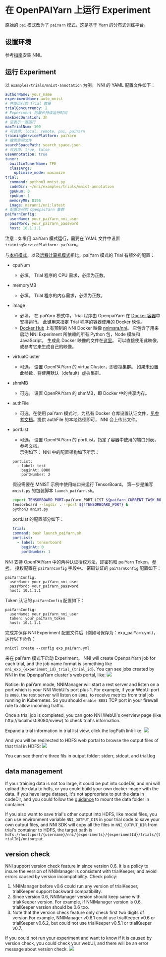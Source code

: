 **在 OpenPAIYarn 上运行 Experiment**
===
原始的 `pai` 模式改为了 `paiYarn` 模式，这是基于 Yarn 的分布式训练平台。

## 设置环境
参考[指南](../Tutorial/QuickStart.md)安装 NNI。

## 运行 Experiment
以 `examples/trials/mnist-annotation` 为例。 NNI 的 YAML 配置文件如下：

```yaml
authorName: your_name
experimentName: auto_mnist
# 并发运行的 Trial 数量
trialConcurrency: 2
# Experiment 的最长持续运行时间
maxExecDuration: 3h
# 空表示一直运行
maxTrialNum: 100
# 可选项: local, remote, pai, paiYarn
trainingServicePlatform: paiYarn
# 搜索空间文件
searchSpacePath: search_space.json
# 可选项: true, false
useAnnotation: true
tuner:
  builtinTunerName: TPE
  classArgs:
    optimize_mode: maximize
trial:
  command: python3 mnist.py
  codeDir: ~/nni/examples/trials/mnist-annotation
  gpuNum: 0
  cpuNum: 1
  memoryMB: 8196
  image: msranni/nni:latest
# 配置访问的 OpenpaiYarn 集群
paiYarnConfig:
  userName: your_paiYarn_nni_user
  passWord: your_paiYarn_password
  host: 10.1.1.1
```

注意：如果用 paiYarn 模式运行，需要在 YAML 文件中设置 `trainingServicePlatform: paiYarn`。

与[本机模式](LocalMode.md)，以及[远程计算机模式](RemoteMachineMode.md)相比，paiYarn 模式的 Trial 有额外的配置：
* cpuNum
    * 必填。 Trial 程序的 CPU 需求，必须为正数。
* memoryMB
    * 必填。 Trial 程序的内存需求，必须为正数。
* image
    * 必填。 在 paiYarn 模式中，Trial 程序由 OpenpaiYarn 在 [Docker 容器](https://www.docker.com/)中安排运行。 此键用来指定 Trial 程序的容器使用的 Docker 映像。
    * [Docker Hub](https://hub.docker.com/) 上有预制的 NNI Docker 映像 [nnimsra/nni](https://hub.docker.com/r/msranni/nni/)。 它包含了用来启动 NNI Experiment 所依赖的所有 Python 包，Node 模块和 JavaScript。 生成此 Docker 映像的文件在[这里](https://github.com/Microsoft/nni/tree/master/deployment/docker/Dockerfile)。 可以直接使用此映像，或参考它来生成自己的映像。
* virtualCluster
    * 可选。 设置 OpenPAIYarn 的 virtualCluster，即虚拟集群。 如果未设置此参数，将使用默认（default）虚拟集群。
* shmMB
    * 可选。 设置 OpenPAIYarn 的 shmMB，即 Docker 中的共享内存。
* authFile
    * 可选。在使用 paiYarn 模式时，为私有 Docker 仓库设置认证文件，[见参考文档](https://github.com/microsoft/paiYarn/blob/2ea69b45faa018662bc164ed7733f6fdbb4c42b3/docs/faq.md#q-how-to-use-private-docker-registry-job-image-when-submitting-an-openpaiYarn-job)。提供 authFile 的本地路径即可， NNI 会上传此文件。
* portList
    * 可选。 设置 OpenPAIYarn 的 portList。指定了容器中使用的端口列表，[参考文档](https://github.com/microsoft/paiYarn/blob/b2324866d0280a2d22958717ea6025740f71b9f0/docs/job_tutorial.md#specification)。<br /> 示例如下： NNI 中的配置架构如下所示：
    ```
    portList:
      - label: test
        beginAt: 8080
        portNumber: 2
    ```
    假设需要在 MNIST 示例中使用端口来运行 TensorBoard。 第一步是编写 `mnist.py` 的包装脚本 `launch_paiYarn.sh`。

    ```bash
    export TENSORBOARD_PORT=paiYarn_PORT_LIST_${paiYarn_CURRENT_TASK_ROLE_NAME}_0_tensorboard
    tensorboard --logdir . --port ${!TENSORBOARD_PORT} &
    python3 mnist.py
    ```
    portList 的配置部分如下：

    ```yaml
  trial:
    command: bash launch_paiYarn.sh
    portList:
      - label: tensorboard
        beginAt: 0
        portNumber: 1
    ```

NNI 支持 OpenPAIYarn 中的两种认证授权方法，即密码和 paiYarn Token，[参考](https://github.com/microsoft/paiYarn/blob/b6bd2ab1c8890f91b7ac5859743274d2aa923c22/docs/rest-server/API.md#2-authentication)。 授权配置在 `paiYarnConfig` 字段中。 密码认证的 `paiYarnConfig` 配置如下：
```
paiYarnConfig:
  userName: your_paiYarn_nni_user
  passWord: your_paiYarn_password
  host: 10.1.1.1
```
Token 认证的 `paiYarnConfig` 配置如下：
```
paiYarnConfig:
  userName: your_paiYarn_nni_user
  token: your_paiYarn_token
  host: 10.1.1.1
```

完成并保存 NNI Experiment 配置文件后（例如可保存为：exp_paiYarn.yml），运行以下命令：
```
nnictl create --config exp_paiYarn.yml
```
来在 paiYarn 模式下启动 Experiment。 NNI will create OpenpaiYarn job for each trial, and the job name format is something like `nni_exp_{experiment_id}_trial_{trial_id}`. You can see jobs created by NNI in the OpenpaiYarn cluster's web portal, like: ![](../../img/nni_paiYarn_joblist.jpg)

Notice: In paiYarn mode, NNIManager will start a rest server and listen on a port which is your NNI WebUI's port plus 1. For example, if your WebUI port is `8080`, the rest server will listen on `8081`, to receive metrics from trial job running in Kubernetes. So you should `enable 8081` TCP port in your firewall rule to allow incoming traffic.

Once a trial job is completed, you can goto NNI WebUI's overview page (like http://localhost:8080/oview) to check trial's information.

Expand a trial information in trial list view, click the logPath link like: ![](../../img/nni_webui_joblist.jpg)

And you will be redirected to HDFS web portal to browse the output files of that trial in HDFS: ![](../../img/nni_trial_hdfs_output.jpg)

You can see there're three fils in output folder: stderr, stdout, and trial.log

## data management
If your training data is not too large, it could be put into codeDir, and nni will upload the data to hdfs, or you could build your own docker image with the data. If you have large dataset, it's not appropriate to put the data in codeDir, and you could follow the [guidance](https://github.com/microsoft/paiYarn/blob/master/docs/user/storage.md) to mount the data folder in container.

If you also want to save trial's other output into HDFS, like model files, you can use environment variable `NNI_OUTPUT_DIR` in your trial code to save your own output files, and NNI SDK will copy all the files in `NNI_OUTPUT_DIR` from trial's container to HDFS, the target path is `hdfs://host:port/{username}/nni/{experiments}/{experimentId}/trials/{trialId}/nnioutput`

## version check
NNI support version check feature in since version 0.6. It is a policy to insure the version of NNIManager is consistent with trialKeeper, and avoid errors caused by version incompatibility. Check policy:
1. NNIManager before v0.6 could run any version of trialKeeper, trialKeeper support backward compatibility.
2. Since version 0.6, NNIManager version should keep same with triakKeeper version. For example, if NNIManager version is 0.6, trialKeeper version should be 0.6 too.
3. Note that the version check feature only check first two digits of version.For example, NNIManager v0.6.1 could use trialKeeper v0.6 or trialKeeper v0.6.2, but could not use trialKeeper v0.5.1 or trialKeeper v0.7.

If you could not run your experiment and want to know if it is caused by version check, you could check your webUI, and there will be an error message about version check. ![](../../img/version_check.png)
